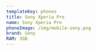 ```yaml
---
templateKey: phones
title: Sony Xperia Pro
name: Sony Xperia Pro
phoneImage: /img/mobile-sony.png
brand: Sony
RAM: 3GB
---
```

